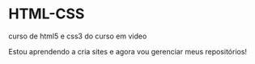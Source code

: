 # HTML-CSS
 curso de html5 e css3 do curso em video

 Estou aprendendo a cria sites e agora vou gerenciar meus repositórios!
